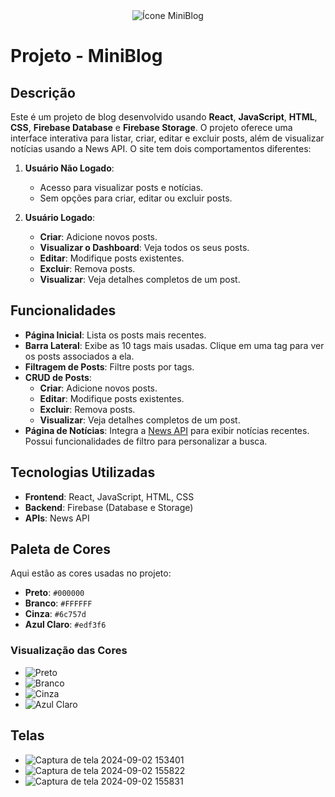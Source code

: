<div align="center">
  <img src="https://github.com/user-attachments/assets/ae3411f0-2e32-408b-899e-d9e413a99f4b" alt="Ícone MiniBlog" />
</div>

# Projeto - MiniBlog

## Descrição

Este é um projeto de blog desenvolvido usando **React**, **JavaScript**, **HTML**, **CSS**, **Firebase Database** e **Firebase Storage**. O projeto oferece uma interface interativa para listar, criar, editar e excluir posts, além de visualizar notícias usando a News API. O site tem dois comportamentos diferentes:

1. **Usuário Não Logado**:
   - Acesso para visualizar posts e notícias.
   - Sem opções para criar, editar ou excluir posts.

2. **Usuário Logado**:
   - **Criar**: Adicione novos posts.
   - **Visualizar o Dashboard**: Veja todos os seus posts.
   - **Editar**: Modifique posts existentes.
   - **Excluir**: Remova posts.
   - **Visualizar**: Veja detalhes completos de um post.

## Funcionalidades

- **Página Inicial**: Lista os posts mais recentes.
- **Barra Lateral**: Exibe as 10 tags mais usadas. Clique em uma tag para ver os posts associados a ela.
- **Filtragem de Posts**: Filtre posts por tags.
- **CRUD de Posts**:
  - **Criar**: Adicione novos posts.
  - **Editar**: Modifique posts existentes.
  - **Excluir**: Remova posts.
  - **Visualizar**: Veja detalhes completos de um post.
- **Página de Notícias**: Integra a [News API](https://newsapi.org/) para exibir notícias recentes. Possui funcionalidades de filtro para personalizar a busca.

## Tecnologias Utilizadas

- **Frontend**: React, JavaScript, HTML, CSS
- **Backend**: Firebase (Database e Storage)
- **APIs**: News API

## Paleta de Cores

Aqui estão as cores usadas no projeto:

- **Preto**: `#000000`
- **Branco**: `#FFFFFF`
- **Cinza**: `#6c757d`
- **Azul Claro**: `#edf3f6`

### Visualização das Cores

- ![Preto](https://via.placeholder.com/30x30/000000/000000?text=%20&border=1&border-color=%23CCCCCC)
- ![Branco](https://via.placeholder.com/30x30/FFFFFF/FFFFFF?text=%20&border=2&border-color=%23CCCCCC)
- ![Cinza](https://via.placeholder.com/30x30/6c757d/6c757d?text=%20&border=1&border-color=%23CCCCCC)
- ![Azul Claro](https://via.placeholder.com/30x30/edf3f6/edf3f6?text=%20&border=1&border-color=%23CCCCCC)

## Telas

- ![Captura de tela 2024-09-02 153401](https://github.com/user-attachments/assets/ad307939-7ce0-4da6-bba0-75901178a40f)
- ![Captura de tela 2024-09-02 155822](https://github.com/user-attachments/assets/2c0d889a-9ff1-4d93-8933-12974b06952e)
- ![Captura de tela 2024-09-02 155831](https://github.com/user-attachments/assets/7cca6808-80ef-4176-8afb-672780668e5f)
